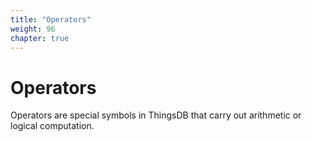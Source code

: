 ```yaml
---
title: "Operators"
weight: 96
chapter: true
---
```


# Operators

Operators are special symbols in ThingsDB that carry out arithmetic or logical computation.
